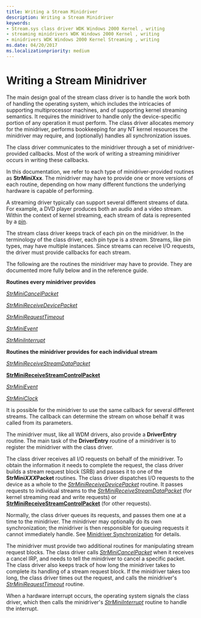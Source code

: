 ```yaml
---
title: Writing a Stream Minidriver
description: Writing a Stream Minidriver
keywords:
- Stream.sys class driver WDK Windows 2000 Kernel , writing
- streaming minidrivers WDK Windows 2000 Kernel , writing
- minidrivers WDK Windows 2000 Kernel Streaming , writing
ms.date: 04/20/2017
ms.localizationpriority: medium
---
```


# Writing a Stream Minidriver





The main design goal of the stream class driver is to handle the work both of handling the operating system, which includes the intricacies of supporting multiprocessor machines, and of supporting kernel streaming semantics. It requires the minidriver to handle only the device-specific portion of any operation it must perform. The class driver allocates memory for the minidriver, performs bookkeeping for any NT kernel resources the minidriver may require, and (optionally) handles all synchronization issues.

The class driver communicates to the minidriver through a set of minidriver-provided callbacks. Most of the work of writing a streaming minidriver occurs in writing these callbacks.

In this documentation, we refer to each type of minidriver-provided routines as **StrMiniXxx**. The minidriver may have to provide one or more versions of each routine, depending on how many different functions the underlying hardware is capable of performing.

A streaming driver typically can support several different streams of data. For example, a DVD player produces both an audio and a video stream. Within the context of kernel streaming, each stream of data is represented by a [pin](ks-pins.md).

The stream class driver keeps track of each pin on the minidriver. In the terminology of the class driver, each pin type is a *stream*. Streams, like pin types, may have multiple instances. Since streams can receive I/O requests, the driver must provide callbacks for each stream.

The following are the routines the minidriver may have to provide. They are documented more fully below and in the reference guide.

**Routines every minidriver provides**

[*StrMiniCancelPacket*](/windows-hardware/drivers/ddi/strmini/nc-strmini-phw_cancel_srb)

[*StrMiniReceiveDevicePacket*](/windows-hardware/drivers/ddi/strmini/nc-strmini-phw_receive_device_srb)

[*StrMiniRequestTimeout*](/windows-hardware/drivers/ddi/strmini/nc-strmini-phw_request_timeout_handler)

[*StrMiniEvent*](/windows-hardware/drivers/ddi/strmini/nc-strmini-phw_event_routine)

[*StrMiniInterrupt*](/windows-hardware/drivers/ddi/strmini/nc-strmini-phw_interrupt)

**Routines the minidriver provides for each individual stream**

[*StrMiniReceiveStreamDataPacket*](/windows-hardware/drivers/ddi/strmini/nc-strmini-phw_receive_device_srb)

[**StrMiniReceiveStreamControlPacket**](/previous-versions/ff568467(v=vs.85))

[*StrMiniEvent*](/windows-hardware/drivers/ddi/strmini/nc-strmini-phw_event_routine)

[*StrMiniClock*](/windows-hardware/drivers/ddi/strmini/nc-strmini-phw_query_clock_routine)

It is possible for the minidriver to use the same callback for several different streams. The callback can determine the stream on whose behalf it was called from its parameters.

The minidriver must, like all WDM drivers, also provide a **DriverEntry** routine. The main task of the **DriverEntry** routine of a minidriver is to register the minidriver with the class driver.

The class driver receives all I/O requests on behalf of the minidriver. To obtain the information it needs to complete the request, the class driver builds a stream request block (SRB) and passes it to one of the **StrMini*XXX*Packet** routines. The class driver dispatches I/O requests to the device as a whole to the [*StrMiniReceiveDevicePacket*](/windows-hardware/drivers/ddi/strmini/nc-strmini-phw_receive_device_srb) routine. It passes requests to individual streams to the [*StrMiniReceiveStreamDataPacket*](/windows-hardware/drivers/ddi/strmini/nc-strmini-phw_receive_device_srb) (for kernel streaming read and write requests) or [**StrMiniReceiveStreamControlPacket**](/previous-versions/ff568467(v=vs.85)) (for other requests).

Normally, the class driver queues its requests, and passes them one at a time to the minidriver. The minidriver may optionally do its own synchronization; the minidriver is then responsible for queuing requests it cannot immediately handle. See [Minidriver Synchronization](minidriver-synchronization.md) for details.

The minidriver must provide two additional routines for manipulating stream request blocks. The class driver calls [*StrMiniCancelPacket*](/windows-hardware/drivers/ddi/strmini/nc-strmini-phw_cancel_srb) when it receives a cancel IRP, and needs to tell the minidriver to cancel a specific packet. The class driver also keeps track of how long the minidriver takes to complete its handling of a stream request block. If the minidriver takes too long, the class driver times out the request, and calls the minidriver's [*StrMiniRequestTimeout*](/windows-hardware/drivers/ddi/strmini/nc-strmini-phw_request_timeout_handler) routine.

When a hardware interrupt occurs, the operating system signals the class driver, which then calls the minidriver's [*StrMiniInterrupt*](/windows-hardware/drivers/ddi/strmini/nc-strmini-phw_interrupt) routine to handle the interrupt.

 

